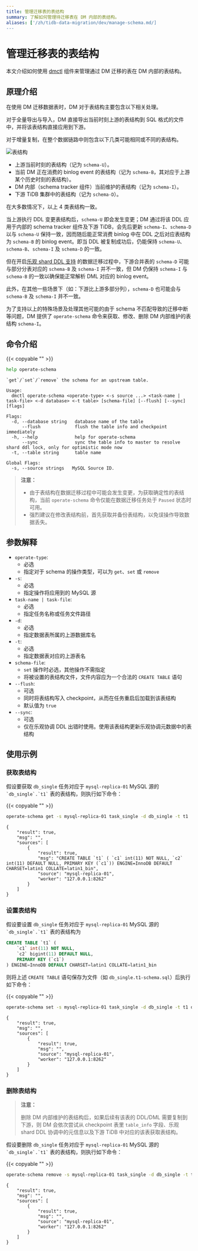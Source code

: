 ```yaml
---
title: 管理迁移表的表结构
summary: 了解如何管理待迁移表在 DM 内部的表结构。
aliases: ['/zh/tidb-data-migration/dev/manage-schema.md/]
---
```


# 管理迁移表的表结构

本文介绍如何使用 [dmctl](dmctl-introduction.md) 组件来管理通过 DM 迁移的表在 DM 内部的表结构。

## 原理介绍

在使用 DM 迁移数据表时，DM 对于表结构主要包含以下相关处理。

对于全量导出与导入，DM 直接导出当前时刻上游的表结构到 SQL 格式的文件中，并将该表结构直接应用到下游。

对于增量复制，在整个数据链路中则包含以下几类可能相同或不同的表结构。

![表结构](/media/operate-schema.png)

- 上游当前时刻的表结构（记为 `schema-U`）。
- 当前 DM 正在消费的 binlog event 的表结构（记为 `schema-B`，其对应于上游某个历史时刻的表结构）。
- DM 内部（schema tracker 组件）当前维护的表结构（记为 `schema-I`）。
- 下游 TiDB 集群中的表结构（记为 `schema-D`）。

在大多数情况下，以上 4 类表结构一致。

当上游执行 DDL 变更表结构后，`schema-U` 即会发生变更；DM 通过将该 DDL 应用于内部的 schema tracker 组件及下游 TiDB，会先后更新 `schema-I`、`schema-D` 以与 `schema-U` 保持一致，因而随后能正常消费 binlog 中在 DDL 之后对应表结构为 `schema-B` 的 binlog event。即当 DDL 被复制成功后，仍能保持 `schema-U`、`schema-B`、`schema-I` 及 `schema-D` 的一致。

但在开启[乐观 shard DDL 支持](feature-shard-merge-optimistic.md) 的数据迁移过程中，下游合并表的 `schema-D` 可能与部分分表对应的 `schema-B` 及 `schema-I` 并不一致，但 DM 仍保持 `schema-I` 与 `schema-B` 的一致以确保能正常解析 DML 对应的 binlog event。

此外，在其他一些场景下（如：下游比上游多部分列），`schema-D` 也可能会与 `schema-B` 及 `schema-I` 并不一致。

为了支持以上的特殊场景及处理其他可能的由于 schema 不匹配导致的迁移中断等问题，DM 提供了 `operate-schema` 命令来获取、修改、删除 DM 内部维护的表结构 `schema-I`。

## 命令介绍

{{< copyable "" >}}

```bash
help operate-schema
```

```
`get`/`set`/`remove` the schema for an upstream table.

Usage:
  dmctl operate-schema <operate-type> <-s source ...> <task-name | task-file> <-d database> <-t table> [schema-file] [--flush] [--sync] [flags]

Flags:
  -d, --database string   database name of the table
      --flush             flush the table info and checkpoint immediately
  -h, --help              help for operate-schema
      --sync              sync the table info to master to resolve shard ddl lock, only for optimistic mode now
  -t, --table string      table name

Global Flags:
  -s, --source strings   MySQL Source ID.
```

> **注意：**
>
> - 由于表结构在数据迁移过程中可能会发生变更，为获取确定性的表结构，当前 `operate-schema` 命令仅能在数据迁移任务处于 `Paused` 状态时可用。
> - 强烈建议在修改表结构前，首先获取并备份表结构，以免误操作导致数据丢失。

## 参数解释

+ `operate-type`:
    - 必选
    - 指定对于 schema 的操作类型，可以为 `get`、`set` 或 `remove`
+ `-s`:
    - 必选
    - 指定操作将应用到的 MySQL 源
+ `task-name | task-file`:
    - 必选
    - 指定任务名称或任务文件路径
+ `-d`:
    - 必选
    - 指定数据表所属的上游数据库名
+ `-t`:
    - 必选
    - 指定数据表对应的上游表名
+ `schema-file`:
    - `set` 操作时必选，其他操作不需指定
    - 将被设置的表结构文件，文件内容应为一个合法的 `CREATE TABLE` 语句
+ `--flush`:
    - 可选
    - 同时将表结构写入 checkpoint，从而在任务重启后加载到该表结构
    - 默认值为 `true`
+ `--sync`:
    - 可选
    - 仅在乐观协调 DDL 出错时使用。使用该表结构更新乐观协调元数据中的表结构

## 使用示例

### 获取表结构

假设要获取 `db_single` 任务对应于 `mysql-replica-01` MySQL 源的 ``` `db_single`.`t1` ``` 表的表结构，则执行如下命令：

{{< copyable "" >}}

```bash
operate-schema get -s mysql-replica-01 task_single -d db_single -t t1
```

```
{
    "result": true,
    "msg": "",
    "sources": [
        {
            "result": true,
            "msg": "CREATE TABLE `t1` ( `c1` int(11) NOT NULL, `c2` int(11) DEFAULT NULL, PRIMARY KEY (`c1`)) ENGINE=InnoDB DEFAULT CHARSET=latin1 COLLATE=latin1_bin",
            "source": "mysql-replica-01",
            "worker": "127.0.0.1:8262"
        }
    ]
}
```

### 设置表结构

假设要设置 `db_single` 任务对应于 `mysql-replica-01` MySQL 源的 ``` `db_single`.`t1` ``` 表的表结构为

```sql
CREATE TABLE `t1` (
    `c1` int(11) NOT NULL,
    `c2` bigint(11) DEFAULT NULL,
    PRIMARY KEY (`c1`)
) ENGINE=InnoDB DEFAULT CHARSET=latin1 COLLATE=latin1_bin
```

则将上述 `CREATE TABLE` 语句保存为文件（如 `db_single.t1-schema.sql`）后执行如下命令：

{{< copyable "" >}}

```bash
operate-schema set -s mysql-replica-01 task_single -d db_single -t t1 db_single.t1-schema.sql
```

```
{
    "result": true,
    "msg": "",
    "sources": [
        {
            "result": true,
            "msg": "",
            "source": "mysql-replica-01",
            "worker": "127.0.0.1:8262"
        }
    ]
}
```

### 删除表结构

> **注意：**
>
> 删除 DM 内部维护的表结构后，如果后续有该表的 DDL/DML 需要复制到下游，则 DM 会依次尝试从 checkpoint 表里 `table_info` 字段、乐观 shard DDL 协调中的元信息以及下游 TiDB 中对应的该表获取表结构。

假设要删除 `db_single` 任务对应于 `mysql-replica-01` MySQL 源的 ``` `db_single`.`t1` ``` 表的表结构，则执行如下命令：

{{< copyable "" >}}

```bash
operate-schema remove -s mysql-replica-01 task_single -d db_single -t t1
```

```
{
    "result": true,
    "msg": "",
    "sources": [
        {
            "result": true,
            "msg": "",
            "source": "mysql-replica-01",
            "worker": "127.0.0.1:8262"
        }
    ]
}
```
